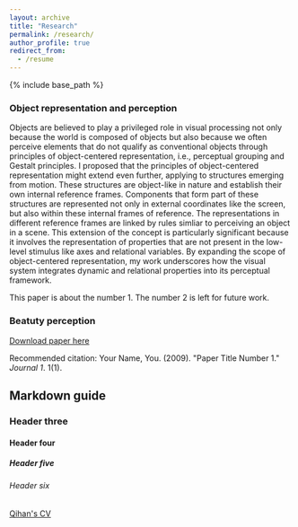 ```yaml
---
layout: archive
title: "Research"
permalink: /research/
author_profile: true
redirect_from:
  - /resume
---
```


{% include base_path %}

### Object representation and perception

Objects are believed to play a privileged role in visual processing not only because the world is composed of objects but also because we often perceive elements that do not qualify as conventional objects through principles of object-centered representation, i.e., perceptual grouping and Gestalt principles. I proposed that the principles of object-centered representation might extend even further, applying to structures emerging from motion. These structures are object-like in nature and establish their own internal reference frames. Components that form part of these structures are represented not only in external coordinates like the screen, but also within these internal frames of reference. The representations in different reference frames are linked by rules simliar to perceiving an object in a scene. This extension of the concept is particularly significant because it involves the representation of properties that are not present in the low-level stimulus like axes and relational variables. By expanding the scope of object-centered representation, my work underscores how the visual system integrates dynamic and relational properties into its perceptual framework.

This paper is about the number 1. The number 2 is left for future work.

### Beatuty perception

[Download paper here](http://academicpages.github.io/files/paper1.pdf)

Recommended citation: Your Name, You. (2009). "Paper Title Number 1." <i>Journal 1</i>. 1(1).

## Markdown guide

### Header three

#### Header four

##### Header five

###### Header six


<a href="https://qihan.visualthinkingresearch.com/qihan/QW_CV.pdf">Qihan's CV</a>
